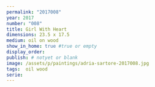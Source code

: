 ```yaml
---
permalink: "2017008"
year: 2017
number: "008"
title: Girl With Heart
dimensions: 23.5 x 17.5
medium: oil on wood
show_in_home: true #true or empty
display_order: 
publish: # notyet or blank
image: /assets/p/paintings/adria-sartore-2017008.jpg
tags:  oil wood
serie:
---
```

